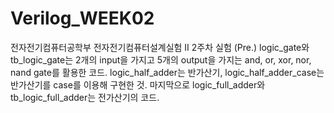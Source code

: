 # Verilog_WEEK02
전자전기컴퓨터공학부 전자전기컴퓨터설계실험 II 2주차 실험 (Pre.)
logic_gate와 tb_logic_gate는 2개의 input을 가지고 5개의 output을 가지는 and, or, xor, nor, nand gate를 활용한 코드.
logic_half_adder는 반가산기, logic_half_adder_case는 반가산기를 case를 이용해 구현한 것.
마지막으로 logic_full_adder와 tb_logic_full_adder는 전가산기의 코드.
